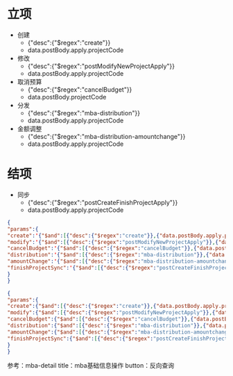 # 立项  
- 创建
	- {"desc":{"$regex":"create"}}
	- data.postBody.apply.projectCode
- 修改
	- {"desc":{"$regex":"postModifyNewProjectApply"}}
	- data.postBody.apply.projectCode
- 取消预算
	- {"desc":{"$regex":"cancelBudget"}}
	- data.postBody.projectCode
- 分发
	- {"desc":{"$regex":"mba-distribution"}}
	- data.postBody.apply.projectCode
- 金额调整
	- {"desc":{"$regex":"mba-distribution-amountchange"}}
	- data.postBody.apply.projectCode
# 结项
- 同步
	- {"desc":{"$regex":"postCreateFinishProjectApply"}}
	- data.postBody.apply.projectCode

~~~json
{
"params":{
"create":'{"$and":[{"desc":{"$regex":"create"}},{"data.postBody.apply.projectCode":"templateCode"}]}',
"modify":'{"$and":[{"desc":{"$regex":"postModifyNewProjectApply"}},{"data.postBody.apply.projectCode":"templateCode"}]}',
"cancelBudget":'{"$and":[{"desc":{"$regex":"cancelBudget"}},{"data.postBody.projectCode":"templateCode"}]}',
"distribution":'{"$and":[{"desc":{"$regex":"mba-distribution"}},{"data.postBody.apply.projectCode":"templateCode"}]}',
"amountChange":'{"$and":[{"desc":{"$regex":"mba-distribution-amountchange"}},{"data.postBody.apply.projectCode":"templateCode"}]}',
"finishProjectSync":'{"$and":[{"desc":{"$regex":"postCreateFinishProjectApply"}},{"data.postBody.apply.projectCode":"templateCode"}]}',
}
}
~~~

~~~json
{
"params":{
"create":{"$and":[{"desc":{"$regex":"create"}},{"data.postBody.apply.projectCode":"templateCode"}]},
"modify":{"$and":[{"desc":{"$regex":"postModifyNewProjectApply"}},{"data.postBody.apply.projectCode":"templateCode"}]},
"cancelBudget":{"$and":[{"desc":{"$regex":"cancelBudget"}},{"data.postBody.projectCode":"templateCode"}]},
"distribution":{"$and":[{"desc":{"$regex":"mba-distribution"}},{"data.postBody.apply.projectCode":"templateCode"}]},
"amountChange":{"$and":[{"desc":{"$regex":"mba-distribution-amountchange"}},{"data.postBody.apply.projectCode":"templateCode"}]},
"finishProjectSync":{"$and":[{"desc":{"$regex":"postCreateFinishProjectApply"}},{"data.postBody.apply.projectCode":"templateCode"}]}
}
}
~~~
参考：mba-detail
title：mba基础信息操作
button：反向查询